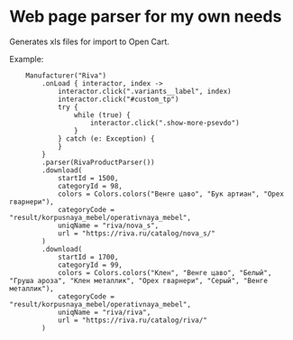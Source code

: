 # Web page parser for my own needs
Generates xls files for import to Open Cart.

Example:

        Manufacturer("Riva")
            .onLoad { interactor, index ->
                interactor.click(".variants__label", index)
                interactor.click("#custom_tp")
                try {
                    while (true) {
                        interactor.click(".show-more-psevdo")
                    }
                } catch (e: Exception) {
                }
            }
            .parser(RivaProductParser())
            .download(
                startId = 1500,
                categoryId = 98,
                colors = Colors.colors("Венге цаво", "Бук артиан", "Орех гварнери"),
                categoryCode = "result/korpusnaya_mebel/operativnaya_mebel",
                uniqName = "riva/nova_s",
                url = "https://riva.ru/catalog/nova_s/"
            )
            .download(
                startId = 1700,
                categoryId = 99,
                colors = Colors.colors("Клен", "Венге цаво", "Белый", "Груша ароза", "Клен металлик", "Орех гварнери", "Серый", "Венге металлик"),
                categoryCode = "result/korpusnaya_mebel/operativnaya_mebel",
                uniqName = "riva/riva",
                url = "https://riva.ru/catalog/riva/"
            )
